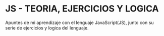# JS - TEORIA, EJERCICIOS Y LOGICA

Apuntes de mi aprendizaje con el lenguaje JavaScript(JS), junto con su serie de ejercicios y logica del lenguaje.
